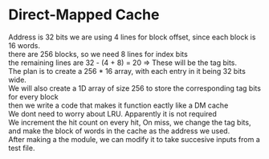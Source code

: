 # Direct-Mapped Cache

Address is 32 bits
we are using 4 lines for block offset, since each block is 16 words.    
there are 256 blocks, so we need 8 lines for index bits    
the remaining lines are 32 - (4 + 8) = 20 => These will be the tag bits.   
The plan is to create a 256 * 16 array, with each entry in it being 32 bits wide.   
We will also create a 1D array of size 256 to store the corresponding tag bits for every block   
then we write a code that makes it function eactly like a DM cache   
We dont need to worry about LRU. Apparently it is not required   
We increment the hit count on every hit,
On miss, we change the tag bits, and make the block of words in the cache as the address we used.      
After making a the module, we can modify it to take succesive inputs from a test file.   
